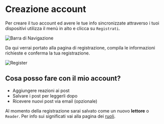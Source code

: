 # Creazione account

Per creare il tuo account ed avere le tue info sincronizzate attraverso i tuoi dispositivi utilizza il menù in alto e clicca su `Registrati`.

![Barra di Navigazione](https://i.ibb.co/M8Lfcr5/Schermata-da-2020-10-26-09-24-02.png)

Da qui verrai portato alla pagina di registrazione, compila le informazioni richieste e conferma la tua registrazione.

![Register](https://i.ibb.co/hcZW3Jg/Schermata-del-2020-10-26-09-30-37.png)

## Cosa posso fare con il mio account?
- Aggiungere reazioni ai post
- Salvare i post per leggerli dopo
- Ricevere nuovi post via email (opzionale)

Al momento della registrazione sarai salvato come un nuovo **lettore** o `Reader`. Per info sui significati vai alla pagina dei [ruoli](#).